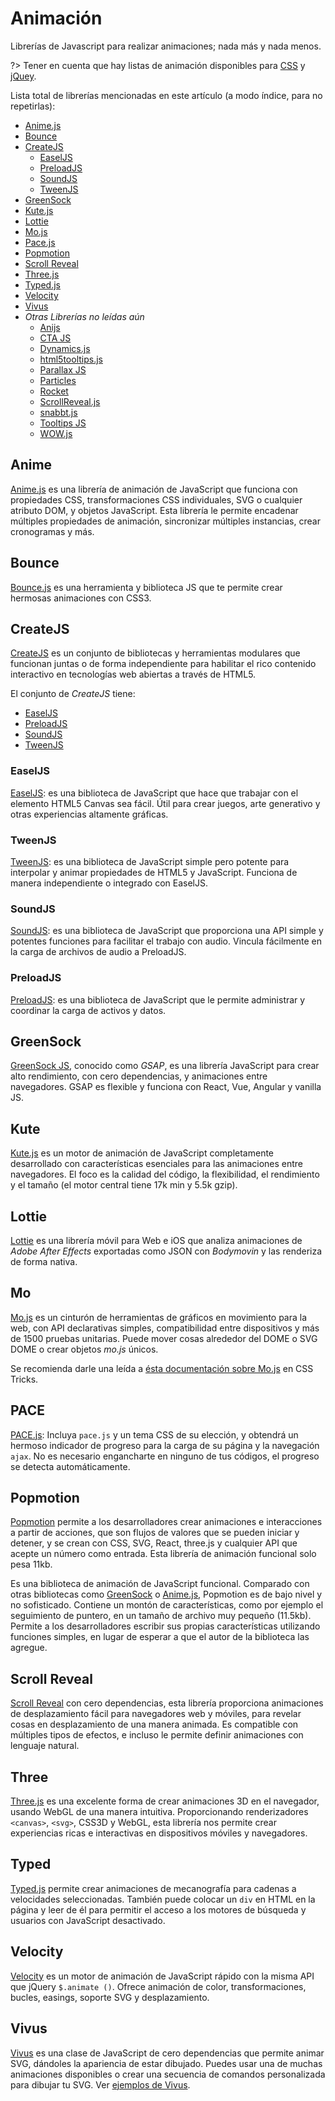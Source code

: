 # Animación

Librerías de Javascript para realizar animaciones; nada más y nada menos.

?> Tener en cuenta que hay listas de animación disponibles para [CSS](/c/css/animacion.md) y [jQuey](/c/jquery/animacion.md).

Lista total de librerías mencionadas en este artículo (a modo índice, para no repetirlas):

<!-- abcdefghijklmnñopqrstuvwxyz -->
- [Anime.js](/c/js/animacion#anime)
- [Bounce](/c/js/animacion#bounce)
- [CreateJS](/c/js/animacion#createjs)
  - [EaselJS](/c/js/animacion#easeljs)
  - [PreloadJS](/c/js/animacion#preloadjs)
  - [SoundJS](/c/js/animacion#soundjs)
  - [TweenJS](/c/js/animacion#tweenjs)
- [GreenSock](/c/js/animacion#greenSock)
- [Kute.js](/c/js/animacion#kute)
- [Lottie](/c/js/animacion#lottie)
- [Mo.js](/c/js/animacion#mo)
- [Pace.js](/c/js/animacion#pace)
- [Popmotion](/c/js/animacion#popmotion)
- [Scroll Reveal](/c/js/animacion#scroll-reveal)
- [Three.js](/c/js/animacion#three)
- [Typed.js](/c/js/animacion#typed)
- [Velocity](/c/js/animacion#velocity)
- [Vivus](/c/js/animacion#vivus)
- _Otras Librerías no leídas aún_
  - [Anijs](https://github.com/anijs/anijs)
  - [CTA JS](https://github.com/chinchang/cta.js)
  - [Dynamics.js](https://github.com/michaelvillar/dynamics.js)
  - [html5tooltips.js](https://github.com/ytiurin/html5tooltipsjs)
  - [Parallax JS](https://github.com/wagerfield/parallax)
  - [Particles](https://github.com/VincentGarreau/particles.js/)
  - [Rocket](https://github.com/miniMAC/rocket)
  - [ScrollReveal.js](https://github.com/jlmakes/scrollreveal)
  - [snabbt.js](https://github.com/daniel-lundin/snabbt.js)
  - [Tooltips JS](https://github.com/ytiurin/html5tooltipsjs)
  - [WOW.js](https://github.com/matthieua/WOW)
<!--//
abcdefghijklmnñopqrstuvwxyz
- [](/c/js/animacion#)
/
/-->

## Anime

[Anime.js](https://github.com/juliangarnier/anime) es una librería de animación de JavaScript que funciona con propiedades CSS, transformaciones CSS individuales, SVG o cualquier atributo DOM, y objetos JavaScript. Esta librería le permite encadenar múltiples propiedades de animación, sincronizar múltiples instancias, crear cronogramas y más.

## Bounce

[Bounce.js](https://github.com/tictail/bounce.js) es una herramienta y biblioteca JS que te permite crear hermosas animaciones con CSS3.

## CreateJS

[CreateJS](https://createjs.com/) es un conjunto de bibliotecas y herramientas modulares que funcionan juntas o de forma independiente para habilitar el rico contenido interactivo en tecnologías web abiertas a través de HTML5.

El conjunto de _CreateJS_ tiene:

- [EaselJS](/c/js/animacion#easeljs)
- [PreloadJS](/c/js/animacion#preloadjs)
- [SoundJS](/c/js/animacion#soundjs)
- [TweenJS](/c/js/animacion#tweenjs)
  
### EaselJS

[EaselJS](https://createjs.com/easeljs): es una biblioteca de JavaScript que hace que trabajar con el elemento HTML5 Canvas sea fácil. Útil para crear juegos, arte generativo y otras experiencias altamente gráficas.

### TweenJS

[TweenJS](https://createjs.com/tweenjs): es una biblioteca de JavaScript simple pero potente para interpolar y animar propiedades de HTML5 y JavaScript. Funciona de manera independiente o integrado con EaselJS.

### SoundJS

[SoundJS](https://createjs.com/soundjs): es una biblioteca de JavaScript que proporciona una API simple y potentes funciones para facilitar el trabajo con audio. Vincula fácilmente en la carga de archivos de audio a PreloadJS.

### PreloadJS

[PreloadJS](https://createjs.com/preloadjs): es una biblioteca de JavaScript que le permite administrar y coordinar la carga de activos y datos.

## GreenSock

[GreenSock JS](https://github.com/greensock/GreenSock-JS), conocido como _GSAP_, es una librería JavaScript para crear alto rendimiento, con cero dependencias, y animaciones entre navegadores. GSAP es flexible y funciona con React, Vue, Angular y vanilla JS. 

## Kute

[Kute.js](https://github.com/thednp/kute.js/) es un motor de animación de JavaScript completamente desarrollado con características esenciales para las animaciones entre navegadores. El foco es la calidad del código, la flexibilidad, el rendimiento y el tamaño (el motor central tiene 17k min y 5.5k gzip). 

## Lottie

[Lottie](https://github.com/airbnb/lottie-web) es una librería móvil para Web e iOS que analiza animaciones de _Adobe After Effects_ exportadas como JSON con _Bodymovin_ y las renderiza de forma nativa.

## Mo

[Mo.js](https://github.com/legomushroom/mojs) es un cinturón de herramientas de gráficos en movimiento para la web, con API declarativas simples, compatibilidad entre dispositivos y más de 1500 pruebas unitarias. Puede mover cosas alrededor del DOME o SVG DOME o crear objetos _mo.js_ únicos.

Se recomienda darle una leída a [ésta documentación sobre Mo.js](https://css-tricks.com/introduction-mo-js/) en CSS Tricks.

## PACE

[PACE.js](https://github.com/HubSpot/pace/): Incluya `pace.js` y un tema CSS de su elección, y obtendrá un hermoso indicador de progreso para la carga de su página y la navegación `ajax`. No es necesario engancharte en ninguno de tus códigos, el progreso se detecta automáticamente.

## Popmotion

[Popmotion](https://github.com/popmotion/popmotion) permite a los desarrolladores crear animaciones e interacciones a partir de acciones, que son flujos de valores que se pueden iniciar y detener, y se crean con CSS, SVG, React, three.js y cualquier API que acepte un número como entrada. Esta librería de animación funcional solo pesa 11kb.

Es una biblioteca de animación de JavaScript funcional. Comparado con otras bibliotecas como [GreenSock](/c/js/animacion#greenSock) o [Anime.js](/c/js/animacion#animejs), Popmotion es de bajo nivel y no sofisticado. Contiene un montón de características, como por ejemplo el seguimiento de puntero, en un tamaño de archivo muy pequeño (11.5kb). Permite a los desarrolladores escribir sus propias características utilizando funciones simples, en lugar de esperar a que el autor de la biblioteca las agregue.

## Scroll Reveal

[Scroll Reveal](https://github.com/jlmakes/scrollreveal) con cero dependencias, esta librería proporciona animaciones de desplazamiento fácil para navegadores web y móviles, para revelar cosas en desplazamiento de una manera animada. Es compatible con múltiples tipos de efectos, e incluso le permite definir animaciones con lenguaje natural.

## Three

[Three.js](https://github.com/mrdoob/three.js/) es una excelente forma de crear animaciones 3D en el navegador, usando WebGL de una manera intuitiva. Proporcionando renderizadores `<canvas>`, `<svg>`, CSS3D y WebGL, esta librería nos permite crear experiencias ricas e interactivas en dispositivos móviles y navegadores.

## Typed

[Typed.js](https://github.com/mattboldt/typed.js) permite crear animaciones de mecanografía para cadenas a velocidades seleccionadas. También puede colocar un `div` en HTML en la página y leer de él para permitir el acceso a los motores de búsqueda y usuarios con JavaScript desactivado.

## Velocity

[Velocity](https://github.com/julianshapiro/velocity) es un motor de animación de JavaScript rápido con la misma API que jQuery `$.animate ()`. Ofrece animación de color, transformaciones, bucles, easings, soporte SVG y desplazamiento.

## Vivus

[Vivus](https://github.com/maxwellito/vivus) es una clase de JavaScript de cero dependencias que permite animar SVG, dándoles la apariencia de estar dibujado. Puedes usar una de muchas animaciones disponibles o crear una secuencia de comandos personalizada para dibujar tu SVG. Ver [ejemplos de Vivus](https://maxwellito.github.io/vivus-instant/).
